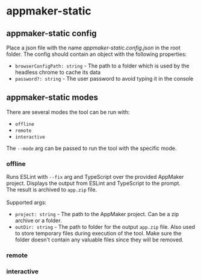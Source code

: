# appmaker-static

## appmaker-static config
Place a json file with the name _appmaker-static.config.json_ in the root folder. The config should contain an object with the following properties:
<ul>
    <li><code>browserConfigPath: string</code> - The path to a folder which is used by the headless chrome to cache its data</li>
    <li><code>password?: string</code> - The user password to avoid typing it in the console</li>
</ul>

## appmaker-static modes

There are several modes the tool can be run with:
<ul>
    <li><code>offline</code></li>
    <li><code>remote</code></li>
    <li><code>interactive</code></li>
</ul>

The <code>--mode</code> arg can be passed to run the tool with the specific mode.

### offline

Runs ESLint with <code>--fix</code> arg and TypeScript over the provided AppMaker project. Displays the output from ESLint and TypeScript to the prompt.
<br>
The result is archived to <code>app.zip</code> file.
<br>
<br>
Supported args:
<ul>
    <li><code>project: string</code> - The path to the AppMaker project. Can be a zip archive or a folder.</li>
    <li><code>outDir: string</code> - The path to folder for the output <code>app.zip</code> file. Also used to store temporary files during execution of the tool. Make sure the folder doesn't contain any valuable files since they will be removed.</li>
</ul>


### remote

### interactive
